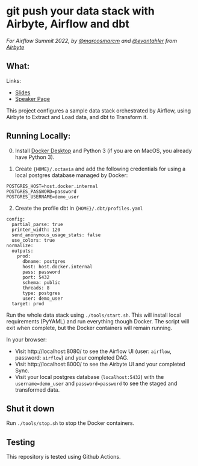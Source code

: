 # git push your data stack with Airbyte, Airflow and dbt

_For Airflow Summit 2022, by [@marcosmarcm](https://github.com/marcosmarxm) and [@evantahler](https://github.com/evantahler) from [Airbyte](https://github.com/airbytehq)_

## What:

Links:

- [Slides](https://docs.google.com/presentation/d/17TuHlzgF3x_Q2NtkOq0O7SmR9e0MGqXMqlwVqJyUoKI)
- [Speaker Page](https://airflowsummit.org/sessions/2022/git-push-your-data-stack-with-airbyte-airflow-and-dbt/)

This project configures a sample data stack orchestrated by Airflow, using Airbyte to Extract and Load data, and dbt to Transform it.

## Running Locally:

0.  Install [Docker Desktop](https://www.docker.com/products/docker-desktop/) and Python 3 (if you are on MacOS, you already have Python 3).

1.  Create `{HOME}/.octavia` and add the following credentials for using a local postgres database managed by Docker:

```
POSTGRES_HOST=host.docker.internal
POSTGRES_PASSWORD=password
POSTGRES_USERNAME=demo_user
```

2. Create the profile dbt in `{HOME}/.dbt/profiles.yaml`

```
config:
  partial_parse: true
  printer_width: 120
  send_anonymous_usage_stats: false
  use_colors: true
normalize:
  outputs:
    prod:
      dbname: postgres
      host: host.docker.internal
      pass: password
      port: 5432
      schema: public
      threads: 8
      type: postgres
      user: demo_user
  target: prod
```

Run the whole data stack using `./tools/start.sh`. This will install local requirements (PyYAML) and run everything though Docker. The script will exit when complete, but the Docker containers will remain running.

In your browser:

- Visit http://localhost:8080/ to see the Airflow UI (user: `airflow`, password: `airflow`) and your completed DAG.
- Visit http://localhost:8000/ to see the Airbyte UI and your completed Sync.
- Visit your local postgres database (`localhost:5432`) with the `username=demo_user` and `password=password` to see the staged and transformed data.

## Shut it down

Run `./tools/stop.sh` to stop the Docker containers.

## Testing

This repository is tested using Github Actions.

